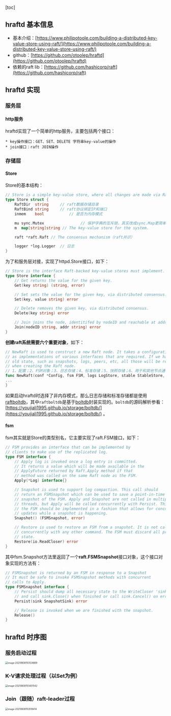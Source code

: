 [toc]

## hraftd 基本信息

* 基本介绍：[https://www.philipotoole.com/building-a-distributed-key-value-store-using-raft/](https://www.philipotoole.com/building-a-distributed-key-value-store-using-raft/)
* github：[https://github.com/otoolep/hraftd](https://github.com/otoolep/hraftd)
* 依赖的raft lib：[https://github.com/hashicorp/raft](https://github.com/hashicorp/raft)

## hraftd 实现

### 服务层

#### http服务

hraftd实现了一个简单的http服务，主要包括两个接口：

	* key操作接口：GET、SET、DELETE 字符串key-value的操作
	* join接口：raft JOIN操作

### 存储层

#### Store

Store的基本结构：

```go
// Store is a simple key-value store, where all changes are made via Raft consensus.
type Store struct {
	RaftDir  string		// raft数据存储目录
	RaftBind string		// raft协议绑定IP和端口
	inmem    bool			// 是否为内存模式

	mu sync.Mutex				 // 保护字典的互斥锁，其实改成sync.Map更简单，只是需要在快照时做个转换
	m  map[string]string // The key-value store for the system.

	raft *raft.Raft // The consensus mechanism（raft共识）

	logger *log.Logger	// 日志
}
```

为了和服务层对接，实现了httpd.Store接口，如下：

```go
// Store is the interface Raft-backed key-value stores must implement.
type Store interface {
	// Get returns the value for the given key.
	Get(key string) (string, error)

	// Set sets the value for the given key, via distributed consensus.
	Set(key, value string) error

	// Delete removes the given key, via distributed consensus.
	Delete(key string) error

	// Join joins the node, identitifed by nodeID and reachable at addr, to the cluster.
	Join(nodeID string, addr string) error
}
```

**创建raft系统需要六个重要对象**，如下：

```go
// NewRaft is used to construct a new Raft node. It takes a configuration, as well
// as implementations of various interfaces that are required. If we have any
// old state, such as snapshots, logs, peers, etc, all those will be restored
// when creating the Raft node.
// 1、配置；2、FSM对象；3、日志存储；4、标准存储；5、快照存储；6、用于和其他节点通信的网络配适器；
func NewRaft(conf *Config, fsm FSM, logs LogStore, stable StableStore, snaps SnapshotStore, trans Transport) (*Raft, error) {
...
}
```

如果启动hraftd时选择了非内存模式，那么日志存储和标准存储都是使用[raftboltdb](github.com/boltdb/bolt)，其中`raftboltdb`是基于[boltdb](https://github.com/boltdb/bolt)封装实现的。`boltdb`的源码解析参看：[https://youjiali1995.github.io/storage/boltdb/](https://youjiali1995.github.io/storage/boltdb/) 。



#### fsm

fsm其实就是Store的类型别名，它主要实现了raft.FSM接口，如下：

```go
// FSM provides an interface that can be implemented by
// clients to make use of the replicated log.
type FSM interface {
	// Apply log is invoked once a log entry is committed.
	// It returns a value which will be made available in the
	// ApplyFuture returned by Raft.Apply method if that
	// method was called on the same Raft node as the FSM.
	Apply(*Log) interface{}

	// Snapshot is used to support log compaction. This call should
	// return an FSMSnapshot which can be used to save a point-in-time
	// snapshot of the FSM. Apply and Snapshot are not called in multiple
	// threads, but Apply will be called concurrently with Persist. This means
	// the FSM should be implemented in a fashion that allows for concurrent
	// updates while a snapshot is happening.
	Snapshot() (FSMSnapshot, error)

	// Restore is used to restore an FSM from a snapshot. It is not called
	// concurrently with any other command. The FSM must discard all previous
	// state.
	Restore(io.ReadCloser) error
}
```

其中fsm.Snapshot方法里返回了一个**raft.FSMSnapshot**接口对象，这个接口对象实现的方法有：

```go
// FSMSnapshot is returned by an FSM in response to a Snapshot
// It must be safe to invoke FSMSnapshot methods with concurrent
// calls to Apply.
type FSMSnapshot interface {
	// Persist should dump all necessary state to the WriteCloser 'sink',
	// and call sink.Close() when finished or call sink.Cancel() on error.
	Persist(sink SnapshotSink) error

	// Release is invoked when we are finished with the snapshot.
	Release()
}
```

## hraftd 时序图

### 服务启动过程

<img src="/Users/chenhua/Library/Application Support/typora-user-images/image-20210608153124669.png" alt="image-20210608153124669" style="zoom: 50%;" />

### K-V请求处理过程（以Set为例）

<img src="/Users/chenhua/Library/Application Support/typora-user-images/image-20210608153401542.png" alt="image-20210608153401542" style="zoom:50%;" />



### Join（跟随）raft-leader过程

<img src="/Users/chenhua/Library/Application Support/typora-user-images/image-20210608153518414.png" alt="image-20210608153518414" style="zoom:50%;" />





